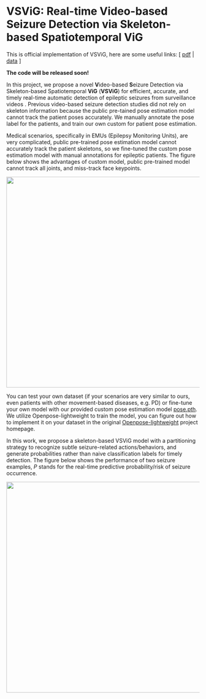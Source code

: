 # VSViG: Real-time Video-based Seizure Detection via Skeleton-based Spatiotemporal ViG

This is official implementation of VSViG, here are some useful links:
[ [pdf](https://arxiv.org/pdf/2311.14775.pdf) | [data](https://huggingface.co/datasets/xuyankun/WU-SAHZU-EMU-Video) ]

**The code will be released soon!**

In this project, we propose a novel **V**ideo-based **S**eizure Detection via Skeleton-based Spatiotemporal **ViG** (**VSViG**) for efficient, accurate, and timely real-time automatic detection of epileptic seizures from surveillance videos .
Previous video-based seizure detection studies did not rely on skeleton information because the public pre-tained pose estimation model cannot track the patient poses accurately. We manually annotate the pose label for the patients, and train our own custom for patient pose estimation. 

Medical scenarios, specifically in EMUs  (Epilepsy Monitoring Units), are very complicated, public pre-trained pose estimation model cannot accurately track the patient skeletons, so we fine-tuned the custom pose estimation model with manual annotations for epileptic patients. The figure below shows the advantages of custom model, public pre-trained model cannot track all joints, and miss-track face keypoints.

<img src="https://github.com/xuyankun/VSViG/blob/main/compare.gif" width="550px">

You can test your own dataset (if your scenarios are very similar to ours, even patients with other movement-based diseases, e.g. PD) or fine-tune your own model with our provided custom pose estimation model [pose.pth](https://github.com/xuyankun/VSViG/blob/main/pose.pth). We utilize Openpose-lightweight to train the model, you can figure out how to implement it on your dataset in the original [Openpose-lightweight](https://github.com/Daniil-Osokin/lightweight-human-pose-estimation.pytorch) project homepage. 

In this work, we propose a skeleton-based VSViG model with a partitioning strategy to recognize subtle seizure-related actions/behaviors, and generate probabilities rather than naive classification labels for timely detection. The figure below shows the performance of two seizure examples, $P$ stands for the real-time predictive probability/risk of seizure occurrence.

<img src="https://github.com/xuyankun/VSViG/blob/main/performance.gif" width="550px">



